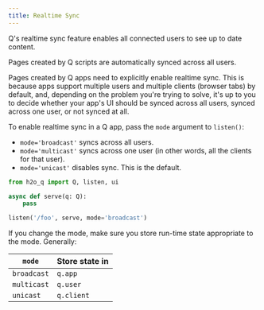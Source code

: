 ```yaml
---
title: Realtime Sync
---
```


Q's realtime sync feature enables all connected users to see up to date content. 

Pages created by Q scripts are automatically synced across all users. 

Pages created by Q apps need to explicitly enable realtime sync. This is because apps support multiple users and multiple clients (browser tabs) by default, and, depending on the problem you're trying to solve, it's up to you to decide whether your app's UI should be synced across all users, synced across one user, or not synced at all.

To enable realtime sync in a Q app, pass the `mode` argument to `listen()`:
- `mode='broadcast'` syncs across all users.
- `mode='multicast'` syncs across one user (in other words, all the clients for that user).
- `mode='unicast'` disables sync. This is the default.

```py {6}
from h2o_q import Q, listen, ui

async def serve(q: Q):
    pass

listen('/foo', serve, mode='broadcast')
```

If you change the mode, make sure you store run-time state appropriate to the mode. Generally:

| `mode` | Store state in |
|---|---|
|`broadcast`| `q.app` |
|`multicast`| `q.user` |
|`unicast`| `q.client` | 


